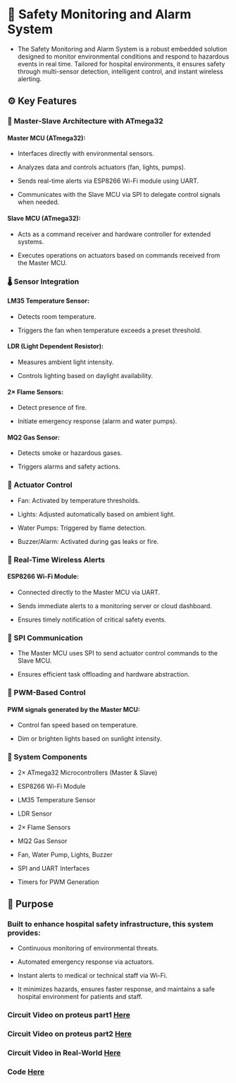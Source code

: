 # 🚨 Safety Monitoring and Alarm System
- The Safety Monitoring and Alarm System is a robust embedded solution designed to monitor environmental conditions and respond to hazardous events in real time. Tailored for hospital environments, it ensures safety through multi-sensor detection, intelligent control, and instant wireless alerting.

## ⚙️ Key Features
### 🧠 Master-Slave Architecture with ATmega32
#### Master MCU (ATmega32):

- Interfaces directly with environmental sensors.

- Analyzes data and controls actuators (fan, lights, pumps).

- Sends real-time alerts via ESP8266 Wi-Fi module using UART.

- Communicates with the Slave MCU via SPI to delegate control signals when needed.

#### Slave MCU (ATmega32):

- Acts as a command receiver and hardware controller for extended systems.

- Executes operations on actuators based on commands received from the Master MCU.

### 🌡️ Sensor Integration
#### LM35 Temperature Sensor:

- Detects room temperature.

- Triggers the fan when temperature exceeds a preset threshold.

#### LDR (Light Dependent Resistor):

- Measures ambient light intensity.

- Controls lighting based on daylight availability.

#### 2× Flame Sensors:

- Detect presence of fire.

- Initiate emergency response (alarm and water pumps).

#### MQ2 Gas Sensor:

- Detects smoke or hazardous gases.

- Triggers alarms and safety actions.

### 🔁 Actuator Control
- Fan: Activated by temperature thresholds.

- Lights: Adjusted automatically based on ambient light.

- Water Pumps: Triggered by flame detection.

- Buzzer/Alarm: Activated during gas leaks or fire.

### 📡 Real-Time Wireless Alerts
#### ESP8266 Wi-Fi Module:

- Connected directly to the Master MCU via UART.

- Sends immediate alerts to a monitoring server or cloud dashboard.

- Ensures timely notification of critical safety events.

### 🔗 SPI Communication
- The Master MCU uses SPI to send actuator control commands to the Slave MCU.

- Ensures efficient task offloading and hardware abstraction.

### 🔌 PWM-Based Control
#### PWM signals generated by the Master MCU:

- Control fan speed based on temperature.

- Dim or brighten lights based on sunlight intensity.

### 🧩 System Components
- 2× ATmega32 Microcontrollers (Master & Slave)

- ESP8266 Wi-Fi Module

- LM35 Temperature Sensor

- LDR Sensor

- 2× Flame Sensors

- MQ2 Gas Sensor

- Fan, Water Pump, Lights, Buzzer

- SPI and UART Interfaces

- Timers for PWM Generation

## 🧠 Purpose
### Built to enhance hospital safety infrastructure, this system provides:

- Continuous monitoring of environmental threats.

- Automated emergency response via actuators.

- Instant alerts to medical or technical staff via Wi-Fi.

- It minimizes hazards, ensures faster response, and maintains a safe hospital environment for patients and staff.

### Circuit Video on proteus part1 [Here](https://www.linkedin.com/posts/omar-khaled-4a85aa271_embeddedsystems-microcontrollers-atmega32-activity-7203828261896765441-jI9i/?utm_source=share&utm_medium=member_desktop&rcm=ACoAAEJ5PEABloBk-I_pPlzgtOS0jw7eBO_Uh7Y)
### Circuit Video on proteus part2 [Here](https://www.linkedin.com/posts/omar-khaled-4a85aa271_embeddedsystems-microcontrollers-atmega32-activity-7203832811701592065-KgOb?utm_source=share&utm_medium=member_desktop&rcm=ACoAAEJ5PEABloBk-I_pPlzgtOS0jw7eBO_Uh7Y)
### Circuit Video in Real-World [Here](https://www.linkedin.com/posts/omar-khaled-4a85aa271_embeddedsystems-microcontrollers-atmega32-activity-7211166560307073024-9fXt/?utm_source=share&utm_medium=member_desktop&rcm=ACoAAEJ5PEABloBk-I_pPlzgtOS0jw7eBO_Uh7Y)
### Code [Here](https://github.com/OmarKhaled-00/Hospital-System/tree/main/Safety%20Monitoring%20and%20Alarm%20System/Code)


